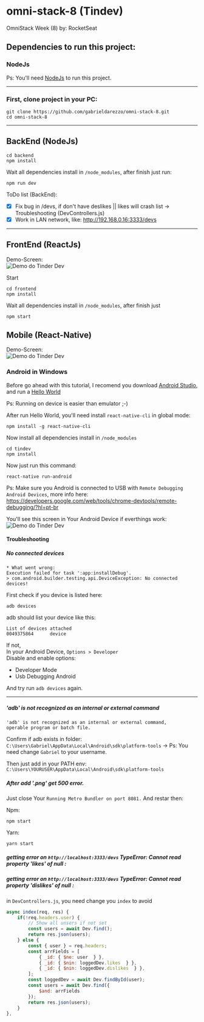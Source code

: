 # omni-stack-8 (Tindev)
OmniStack Week (8) by: RocketSeat

## Dependencies to run this project:

###  NodeJs 
Ps: You'll need [NodeJs](https://nodejs.org/en/download/) to run this project.

---

### First, clone project in your PC:

```shell
git clone https://github.com/gabrieldarezzo/omni-stack-8.git
cd omni-stack-8
```

---

## BackEnd (NodeJs)
```shell
cd backend
npm install
```
Wait all dependencies install in `/node_modules`, after finish just run:
```
npm run dev
```


ToDo list (BackEnd):
- [x] Fix bug in /devs, if don't have deslikes || likes will crash list -> Troubleshooting (DevControllers.js)
- [x] Work in LAN network, like: http://192.168.0.16:3333/devs

---

## FrontEnd (ReactJs)

Demo-Screen:  
![Demo do Tinder Dev](docs/demo-app.png)  

Start 
```shell
cd frontend
npm install
```  
Wait all dependencies install in `/node_modules`, after finish just   
```
npm start
```


## Mobile (React-Native)

Demo-Screen:  
![Demo do Tinder Dev](docs/tindev-mobile.jpg)  



### Android in Windows
Before go ahead with this tutorial, I recomend you download [Android Studio](https://developer.android.com/studio), and run a [Hello World](https://medium.com/@rodolfopeixoto/criando-um-projeto-no-android-studio-feacf8a775c4)

Ps: Running on device is easier than emulator ;-)


After run Hello World, you'll need install `react-native-cli` in global mode:  
```shell
npm install -g react-native-cli
```

Now install all dependencies install in `/node_modules`
```shell
cd tindev
npm install
```  

Now just run this command:
```
react-native run-android
```
Ps: Make sure you Android is connected to USB with `Remote Debugging Android Devices`, more info here:   
https://developers.google.com/web/tools/chrome-devtools/remote-debugging/?hl=pt-br

You'll see this screen in Your Android Device if everthings work:
![Demo do Tinder Dev](docs/react-native.jpg)  


#### Troubleshooting 

##### No connected devices
```
* What went wrong:
Execution failed for task ':app:installDebug'.
> com.android.builder.testing.api.DeviceException: No connected devices!
```

First check if you device is listed here:
```shell
adb devices
```
adb should list your device like this:
```
List of devices attached
0049375864      device
```


If not,  
In your Android Device, `Options > Developer`  
Disable and enable options:    
 *  Developer Mode  
 * Usb Debugging Android

And try run `adb devices` again.  

---- 

##### 'adb' is not recognized as an internal or external command

```
'adb' is not recognized as an internal or external command,
operable program or batch file.
```

Confirm if adb exists in folder:
`C:\Users\Gabriel\AppData\Local\Android\sdk\platform-tools`
-> Ps: You need change `Gabriel` to your username.


Then just add in your PATH env: 
`C:\Users\YOURUSER\AppData\Local\Android\sdk\platform-tools` 


##### After add '.png' get 500 error.
Just close  Your `Running Metro Bundler on port 8081.`
And restar then:


Npm:
```
npm start
```

Yarn:
```shell
yarn start
```

##### getting error on `http://localhost:3333/devs` TypeError: Cannot read property 'likes' of null :  
##### getting error on `http://localhost:3333/devs` TypeError: Cannot read property 'dislikes' of null :  

in `DevControllers.js`, you need change you `index` to avoid 
```js
async index(req, res) {
    if(!req.headers.user) {
        // Show all unsers if not set
        const users = await Dev.find();
        return res.json(users);        
    } else {
        const { user } = req.headers;
        const arrFields = [
            { _id: { $ne: user  } },
            { _id: { $nin: loggedDev.likes  } },
            { _id: { $nin: loggedDev.dislikes  } },
        ];
        const loggedDev = await Dev.findById(user);
        const users = await Dev.find({
            $and: arrFields
        });
        return res.json(users);
    }
},
```
